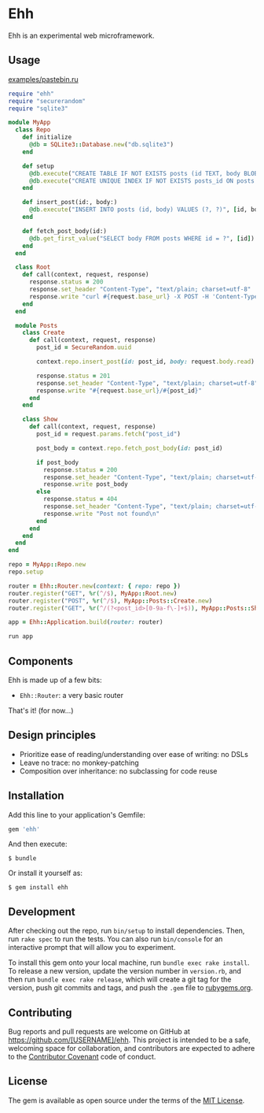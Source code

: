 # Ehh

Ehh is an experimental web microframework.

## Usage

[examples/pastebin.ru](examples/pastebin.ru)
```ruby
require "ehh"
require "securerandom"
require "sqlite3"

module MyApp
  class Repo
    def initialize
      @db = SQLite3::Database.new("db.sqlite3")
    end

    def setup
      @db.execute("CREATE TABLE IF NOT EXISTS posts (id TEXT, body BLOB)")
      @db.execute("CREATE UNIQUE INDEX IF NOT EXISTS posts_id ON posts (id)")
    end

    def insert_post(id:, body:)
      @db.execute("INSERT INTO posts (id, body) VALUES (?, ?)", [id, body])
    end

    def fetch_post_body(id:)
      @db.get_first_value("SELECT body FROM posts WHERE id = ?", [id])
    end
  end

  class Root
    def call(context, request, response)
      response.status = 200
      response.set_header "Content-Type", "text/plain; charset=utf-8"
      response.write "curl #{request.base_url} -X POST -H 'Content-Type: text/plain' -d 'Hello, world!'\n"
    end
  end

  module Posts
    class Create
      def call(context, request, response)
        post_id = SecureRandom.uuid

        context.repo.insert_post(id: post_id, body: request.body.read)

        response.status = 201
        response.set_header "Content-Type", "text/plain; charset=utf-8"
        response.write "#{request.base_url}/#{post_id}"
      end
    end

    class Show
      def call(context, request, response)
        post_id = request.params.fetch("post_id")

        post_body = context.repo.fetch_post_body(id: post_id)

        if post_body
          response.status = 200
          response.set_header "Content-Type", "text/plain; charset=utf-8"
          response.write post_body
        else
          response.status = 404
          response.set_header "Content-Type", "text/plain; charset=utf-8"
          response.write "Post not found\n"
        end
      end
    end
  end
end

repo = MyApp::Repo.new
repo.setup

router = Ehh::Router.new(context: { repo: repo })
router.register("GET", %r(^/$), MyApp::Root.new)
router.register("POST", %r(^/$), MyApp::Posts::Create.new)
router.register("GET", %r(^/(?<post_id>[0-9a-f\-]+$)), MyApp::Posts::Show.new)

app = Ehh::Application.build(router: router)

run app
```

## Components

Ehh is made up of a few bits:

- `Ehh::Router`: a very basic router

That's it! (for now...)

## Design principles

- Prioritize ease of reading/understanding over ease of writing: no DSLs
- Leave no trace: no monkey-patching
- Composition over inheritance: no subclassing for code reuse

## Installation

Add this line to your application's Gemfile:

```ruby
gem 'ehh'
```

And then execute:

    $ bundle

Or install it yourself as:

    $ gem install ehh

## Development

After checking out the repo, run `bin/setup` to install dependencies. Then, run `rake spec` to run the tests. You can also run `bin/console` for an interactive prompt that will allow you to experiment.

To install this gem onto your local machine, run `bundle exec rake install`. To release a new version, update the version number in `version.rb`, and then run `bundle exec rake release`, which will create a git tag for the version, push git commits and tags, and push the `.gem` file to [rubygems.org](https://rubygems.org).

## Contributing

Bug reports and pull requests are welcome on GitHub at https://github.com/[USERNAME]/ehh. This project is intended to be a safe, welcoming space for collaboration, and contributors are expected to adhere to the [Contributor Covenant](http://contributor-covenant.org) code of conduct.


## License

The gem is available as open source under the terms of the [MIT License](http://opensource.org/licenses/MIT).

